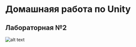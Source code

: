 # Домашнаяя работа по Unity
## Лабораторная №2


![alt text](https://upload.wikimedia.org/wikipedia/ru/7/7d/RSVPU_emblem.jpg)
